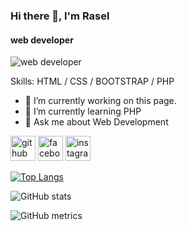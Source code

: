 ### Hi there 👋, I'm Rasel
#### web developer
![web developer](https://scontent.fdac20-1.fna.fbcdn.net/v/t1.6435-9/52755188_2074908942801113_411633767342407680_n.jpg?stp=dst-jpg_p180x540&_nc_cat=100&ccb=1-7&_nc_sid=8bfeb9&_nc_eui2=AeGpaseH0o5WWqjB2FR-rmbW-BsCdsG3y4r4GwJ2wbfLiope-3-GkyJo6xlayjvE4Ae3_-DuxKtRjba4UpmmYwmo&_nc_ohc=f7nISGd7Rd8AX-f1A_v&_nc_ht=scontent.fdac20-1.fna&oh=00_AfAgQ_eIPq5kAjIX5RYgMVx79WrhnEMTghyqtqmf6x3uQg&oe=63D51116)


Skills:  HTML / CSS / BOOTSTRAP / PHP

- 🔭 I’m currently working on this page. 
- 🌱 I’m currently learning PHP 
- 💬 Ask me about Web Development 


[<img src='https://cdn.jsdelivr.net/npm/simple-icons@3.0.1/icons/github.svg' alt='github' height='40'>](https://github.com/rasel900)  [<img src='https://cdn.jsdelivr.net/npm/simple-icons@3.0.1/icons/facebook.svg' alt='facebook' height='40'>](https://www.facebook.com/rasel.2341)  [<img src='https://cdn.jsdelivr.net/npm/simple-icons@3.0.1/icons/instagram.svg' alt='instagram' height='40'>](https://www.instagram.com/sheikh_rasel09/)  

[![Top Langs](https://github-readme-stats.vercel.app/api/top-langs/?username=rasel900)](https://github.com/anuraghazra/github-readme-stats)

![GitHub stats](https://github-readme-stats.vercel.app/api?username=rasel900&show_icons=true)  

![GitHub metrics](https://metrics.lecoq.io/rasel900)  

